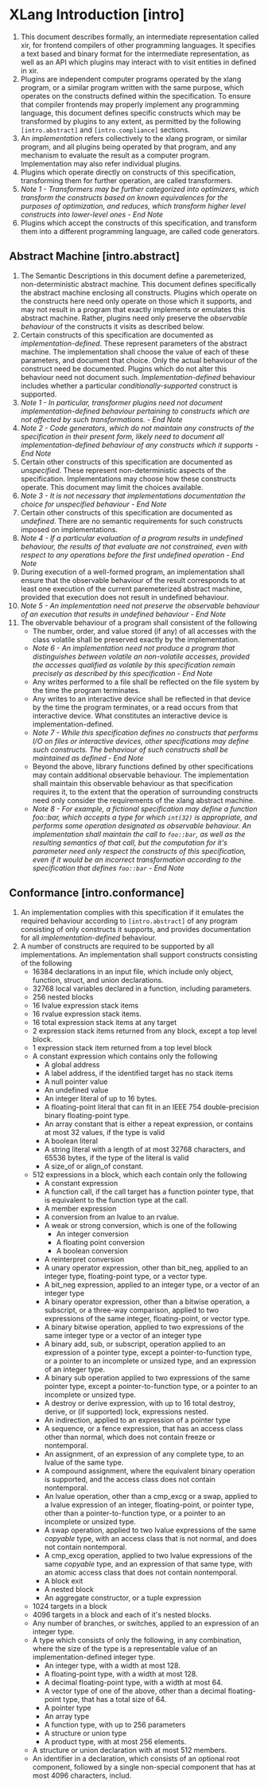 # XLang Introduction [intro]

1. This document describes formally, an intermediate representation called xir, for frontend compilers of other programming languages. It specifies a text based and binary format for the intermediate representation, as well as an API which plugins may interact with to visit entities in defined in xir. 
2. Plugins are independent computer programs operated by the xlang program, or a similar program written with the same purpose, which operates on the constructs defined within the specification. To ensure that compiler frontends may properly implement any programming language, this document defines specific constructs which may be transformed by plugins to any extent, as permitted by the following `[intro.abstract]` and `[intro.compliance]` sections. 
3. An *implementation* refers collectively to the xlang program, or similar program, and all plugins being operated by that program, and any mechanism to evaluate the result as a computer program. Implementation may also refer individual plugins. 
4. Plugins which operate directly on constructs of this specification, transforming them for further operation, are called transformers.
5. _Note 1 - Transformers may be further categorized into optimizers, which transform the constructs based on known equivalences for the purposes of optimization, and reduces, which transform higher level constructs into lower-level ones - End Note_
6. Plugins which accept the constructs of this specification, and transform them into a different programming language, are called code generators. 

## Abstract Machine [intro.abstract]

1. The Semantic Descriptions in this document define a paremeterized, non-deterministic abstract machine. This document defines specifically the abstract machine enclosing all constructs. Plugins which operate on the constructs here need only operate on those which it supports, and may not result in a program that exactly implements or emulates this abstract machine. Rather, plugins need only preserve the *observable behaviour* of the constructs it visits as described below. 
2. Certain constructs of this specification are documented as *implementation-defined*. These represent parameters of the abstract machine. The implementation shall choose the value of each of these parameters, and document that choice. Only the actual behaviour of the construct need be documented. Plugins which do not alter this behaviour need not document such. *Implementation-defined* behaviour includes whether a particular *conditionally-supported* construct is supported.
3. _Note 1 - In particular, transformer plugins need not document implementation-defined behaviour pertaining to constructs which are not affected by such transformations. - End Note_
4. _Note 2 - Code generators, which do not maintain any constructs of the specification in their present form, likely need to document all implementation-defined behaviour of any constructs which it supports - End Note_
5. Certain other constructs of this specification are documented as *unspecified*. These represent non-deterministic aspects of the specification. Implementations may choose how these constructs operate. This document may limit the choices available.
6. _Note 3 - It is not necessary that implementations documentation the choice for unspecified behaviour - End Note_
7. Certain other constructs of this specification are documented as *undefined*. There are no semantic requirements for such constructs imposed on implementations.
8. _Note 4 - If a particular evaluation of a program results in undefined behaviour, the results of that evaluate are not constrained, even with respect to any operations before the first undefined operation - End Note_
9. During execution of a well-formed program, an implementation shall ensure that the observable behaviour of the result corresponds to at least one execution of the current paremeterized abstract machine, provided that execution does not result in undefined behaviour. 
10. _Note 5 - An implementation need not preserve the observable behaviour of an execution that results in undefined behaviour - End Note_
11. The obvervable behaviour of a program shall consistent of the following
    - The number, order, and value stored (if any) of all accesses with the class volatile shall be preserved exactly by the implementation.
    - _Note 6 - An implementation need not produce a program that distinguishes between volatile an non-volatile accesses, provided the accesses qualified as volatile by this specification remain precisely as described by this specification - End Note_
    - Any writes performed to a file shall be reflected on the file system by the time the program terminates.
    - Any writes to an interactive device shall be reflected in that device by the time the program terminates, or a read occurs from that interactive device. What constitutes an interactive device is implementation-defined.
    - _Note 7 - While this specification defines no constructs that performs I/O on files or interactive devices, other specifications may define such constructs. The behaviour of such constructs shall be maintained as defined - End Note_
    - Beyond the above, library functions defined by other specifications may contain additional observable behaviour. The implementation shall maintain this observable behaviour as that specification requires it, to the extent that the operation of surrounding constructs need only consider the requirements of the xlang abstract machine. 
    - _Note 8 - For example, a fictional specification may define a function foo::bar, which accepts a type for which `int(32)` is appropriate, and performs some operation designated as observable behaviour. An implementation shall maintain the call to `foo::bar`, as well as the resulting semantics of that call, but the computation for it's parameter need only respect the constructs of this specification, even if it would be an incorrect transformation according to the specification that defines `foo::bar` - End Note_

## Conformance [intro.conformance]

1. An implementation complies with this specification if it emulates the required behaviour according to `[intro.abstract]` of any program consisting of only constructs it supports, and provides documentation for all *implementation-defined* behaviour. 
2. A number of constructs are required to be supported by all implementations. An implementation shall support constructs consisting of the following
    - 16384 declarations in an input file, which include only object, function, struct, and union declarations. 
    - 32768 local variables declared in a function, including parameters.
    - 256 nested blocks
    - 16 lvalue expression stack items
    - 16 rvalue expression stack items.
    - 16 total expression stack items at any target
    - 2 expression stack items returned from any block, except a top level block.
    - 1 expression stack item returned from a top level block
    - A constant expression which contains only the following
        - A global address
        - A label address, if the identified target has no stack items
        - A null pointer value
        - An undefined value
        - An integer literal of up to 16 bytes. 
        - A floating-point literal that can fit in an IEEE 754 double-precision binary floating-point type.
        - An array constant that is either a repeat expression, or contains at most 32 values, if the type is valid
        - A boolean literal
        - A string literal with a length of at most 32768 characters, and 65536 bytes, if the type of the literal is valid
        - A size_of or align_of constant.
    - 512 expressions in a block, which each contain only the following
        - A constant expression
        - A function call, if the call target has a function pointer type, that is equivalent to the function type at the call.
        - A member expression
        - A conversion from an lvalue to an rvalue.
        - A weak or strong conversion, which is one of the following
            - An integer conversion
            - A floating point conversion
            - A boolean conversion
        - A reinterpret conversion
        - A unary operator expression, other than bit_neg, applied to an integer type, floating-point type, or a vector type. 
        - A bit_neg expression, applied to an integer type, or a vector of an integer type
        - A binary operator expression, other than a bitwise operation, a subscript, or a three-way comparison, applied to two expressions of the same integer, floating-point, or vector type. 
        - A binary bitwise operation, applied to two expressions of the same integer type or a vector of an integer type
        - A binary add, sub, or subscript, operation applied to an expression of a pointer type, except a pointer-to-function type, or a pointer to an incomplete or unsized type, and an expression of an integer type.
        - A binary sub operation applied to two expressions of the same pointer type, except a pointer-to-function type, or a pointer to an incomplete or unsized type.
        - A destroy or derive expression, with up to 16 total destroy, derive, or (if supported) lock, expressions nested. 
        - An indirection, applied to an expression of a pointer type
        - A sequence, or a fence expression, that has an access class other than normal, which does not contain freeze or nontemporal.
        - An assignment, of an expression of any complete type, to an lvalue of the same type.
        - A compound assignment, where the equivalent binary operation is supported, and the access class does not contain nontemporal.
        - An lvalue operation, other than a cmp_excg or a swap, applied to a lvalue expression of an integer, floating-point, or pointer type, other than a pointer-to-function type, or a pointer to an incomplete or unsized type.
        - A swap operation, applied to two lvalue expressions of the same *copyable* type, with an access class that is not normal, and does not contain nontemporal. 
        - A cmp_excg operation, applied to two lvalue expressions of the same *copyable* type, and an expression of that same type, with an atomic access class that does not contain nontemporal. 
        - A block exit
        - A nested block
        - An aggregate constructor, or a tuple expression
    - 1024 targets in a block
    - 4096 targets in a block and each of it's nested blocks.
    - Any number of branches, or switches, applied to an expression of an integer type.
    - A type which consists of only the following, in any combination, where the size of the type is a representable value of an implementation-defined integer type.  
        - An integer type, with a width at most 128.
        - A floating-point type, with a width at most 128.
        - A decimal floating-point type, with a width at most 64.
        - A vector type of one of the above, other than a decimal floating-point type, that has a total size of 64.
        - A pointer type
        - An array type
        - A function type, with up to 256 parameters
        - A structure or union type
        - A product type, with at most 256 elements.
    - A structure or union declaration with at most 512 members.
    - An identifier in a declaration, which consists of an optional root component, followed by a single non-special component that has at most 4096 characters, includ.  

